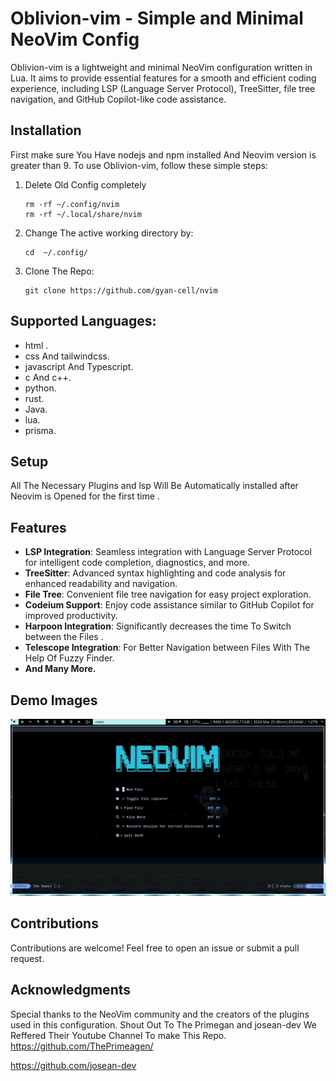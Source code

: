 # Oblivion-vim - Simple and Minimal NeoVim Config

Oblivion-vim is a lightweight and minimal NeoVim configuration written in Lua. It aims to provide essential features for a smooth and efficient coding experience, including LSP (Language Server Protocol), TreeSitter, file tree navigation, and GitHub Copilot-like code assistance.


## Installation
First make sure You Have nodejs and npm installed And Neovim version is greater than 9.
To use Oblivion-vim, follow these simple steps:
1. Delete Old Config completely
   ```
   rm -rf ~/.config/nvim
   rm -rf ~/.local/share/nvim
   ```

4. Change The active working directory by:
   ```
   cd  ~/.config/
   ```

5. Clone The Repo:
 
   ```
   git clone https://github.com/gyan-cell/nvim
   ```


## Supported Languages:
- html .
- css And tailwindcss.
- javascript And Typescript.
- c And c++.
- python.
- rust.
- Java.
- lua.
- prisma.


## Setup
All The Necessary Plugins and lsp Will Be Automatically installed after Neovim is Opened for the first time .

## Features
- **LSP Integration**: Seamless integration with Language Server Protocol for intelligent code completion, diagnostics, and more.
- **TreeSitter**: Advanced syntax highlighting and code analysis for enhanced readability and navigation.
- **File Tree**: Convenient file tree navigation for easy project exploration.
- **Codeium Support**: Enjoy code assistance similar to GitHub Copilot for improved productivity.
- **Harpoon Integration**: Significantly decreases the time To Switch between the Files .
- **Telescope Integration**: For Better Navigation between Files With The Help Of Fuzzy Finder.
- **And Many More.**

## Demo Images

![Screenshot of After Opening setup](https://github.com/gyan-cell/nvim/blob/master/images/demo0.jpeg)



## Contributions
Contributions are welcome! Feel free to open an issue or submit a pull request.

## Acknowledgments
Special thanks to the NeoVim community and the creators of the plugins used in this configuration.
Shout Out To The Primegan and josean-dev We Reffered Their Youtube Channel To make This Repo.
https://github.com/ThePrimeagen/


https://github.com/josean-dev             


